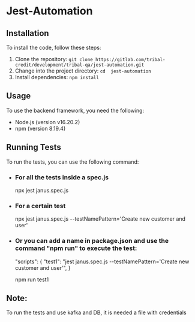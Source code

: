 #  Jest-Automation 

## Installation

To install the code, follow these steps:

1. Clone the repository: `git clone https://gitlab.com/tribal-credit/development/tribal-qa/jest-automation.git`
2. Change into the project directory: `cd  jest-automation `
3. Install dependencies: `npm install`

## Usage

To use the backend framework, you need the following:

- Node.js (version v16.20.2)
- npm (version 8.19.4)

## Running Tests

To run the tests, you can use the following command:

* ### For all the tests inside a spec.js
    npx jest janus.spec.js

* ### For a certain test
    npx jest janus.spec.js --testNamePattern='Create new customer and user'

*   ### Or you can add a name in package.json and use the command "npm run" to execute the test:
    "scripts": {
        "test1": "jest janus.spec.js --testNamePattern='Create new customer and user'", 
    }

    npm run test1


## Note: 
To run the tests and use kafka and DB, it is needed a file with credentials
